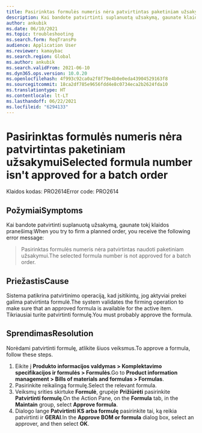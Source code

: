 ```yaml
---
title: Pasirinktas formulės numeris nėra patvirtintas paketiniam užsakymui
description: Kai bandote patvirtinti suplanuotą užsakymą, gaunate klaidos pranešimą, kuriame teigiama, kad pasirinktas formulės numeris nėra patvirtintas paketiniam užsakymui.
author: ankubik
ms.date: 06/10/2021
ms.topic: troubleshooting
ms.search.form: ReqTransPo
audience: Application User
ms.reviewer: kamaybac
ms.search.region: Global
ms.author: ankubik
ms.search.validFrom: 2021-06-10
ms.dyn365.ops.version: 10.0.20
ms.openlocfilehash: 4f993c92ca0a2f8f79e4b0e0eda43904529163f8
ms.sourcegitcommit: 18ca2df785e9656fdd4e8c0734eca2b2624fda10
ms.translationtype: HT
ms.contentlocale: lt-LT
ms.lasthandoff: 06/22/2021
ms.locfileid: "6294133"
---
```

# <a name="selected-formula-number-isnt-approved-for-a-batch-order"></a><span data-ttu-id="14cbe-103">Pasirinktas formulės numeris nėra patvirtintas paketiniam užsakymui</span><span class="sxs-lookup"><span data-stu-id="14cbe-103">Selected formula number isn't approved for a batch order</span></span>

<span data-ttu-id="14cbe-104">Klaidos kodas: PRO2614</span><span class="sxs-lookup"><span data-stu-id="14cbe-104">Error code: PRO2614</span></span>

## <a name="symptoms"></a><span data-ttu-id="14cbe-105">Požymiai</span><span class="sxs-lookup"><span data-stu-id="14cbe-105">Symptoms</span></span>

<span data-ttu-id="14cbe-106">Kai bandote patvirtinti suplanuotą užsakymą, gaunate tokį klaidos pranešimą:</span><span class="sxs-lookup"><span data-stu-id="14cbe-106">When you try to firm a planned order, you receive the following error message:</span></span>

> <span data-ttu-id="14cbe-107">Pasirinktas formulės numeris nėra patvirtintas naudoti paketiniam užsakymui.</span><span class="sxs-lookup"><span data-stu-id="14cbe-107">The selected formula number is not approved for a batch order.</span></span>

## <a name="cause"></a><span data-ttu-id="14cbe-108">Priežastis</span><span class="sxs-lookup"><span data-stu-id="14cbe-108">Cause</span></span>

<span data-ttu-id="14cbe-109">Sistema patikrina patvirtinimo operaciją, kad įsitikintų, jog aktyviai prekei galima patvirtinta formulė.</span><span class="sxs-lookup"><span data-stu-id="14cbe-109">The system validates the firming operation to make sure that an approved formula is available for the active item.</span></span> <span data-ttu-id="14cbe-110">Tikriausiai turite patvirtinti formulę.</span><span class="sxs-lookup"><span data-stu-id="14cbe-110">You must probably approve the formula.</span></span>

## <a name="resolution"></a><span data-ttu-id="14cbe-111">Sprendimas</span><span class="sxs-lookup"><span data-stu-id="14cbe-111">Resolution</span></span>

<span data-ttu-id="14cbe-112">Norėdami patvirtinti formulę, atlikite šiuos veiksmus.</span><span class="sxs-lookup"><span data-stu-id="14cbe-112">To approve a formula, follow these steps.</span></span>

1. <span data-ttu-id="14cbe-113">Eikite į **Produkto informacijos valdymas \> Komplektavimo specifikacijos ir formulės \> Formulės**.</span><span class="sxs-lookup"><span data-stu-id="14cbe-113">Go to **Product information management \> Bills of materials and formulas \> Formulas**.</span></span>
1. <span data-ttu-id="14cbe-114">Pasirinkite reikalingą formulę.</span><span class="sxs-lookup"><span data-stu-id="14cbe-114">Select the relevant formula.</span></span>
1. <span data-ttu-id="14cbe-115">Veiksmų srities skirtuke **Formulė**, grupėje **Prižiūrėti** pasirinkite **Patvirtinti formulę**.</span><span class="sxs-lookup"><span data-stu-id="14cbe-115">On the Action Pane, on the **Formula** tab, in the **Maintain** group, select **Approve formula**.</span></span>
1. <span data-ttu-id="14cbe-116">Dialogo lange **Patvirtinti KS arba formulę** pasirinkite tai, ką reikia patvirtinti ir **GERAI**.</span><span class="sxs-lookup"><span data-stu-id="14cbe-116">In the **Approve BOM or formula** dialog box, select an approver, and then select **OK**.</span></span>
